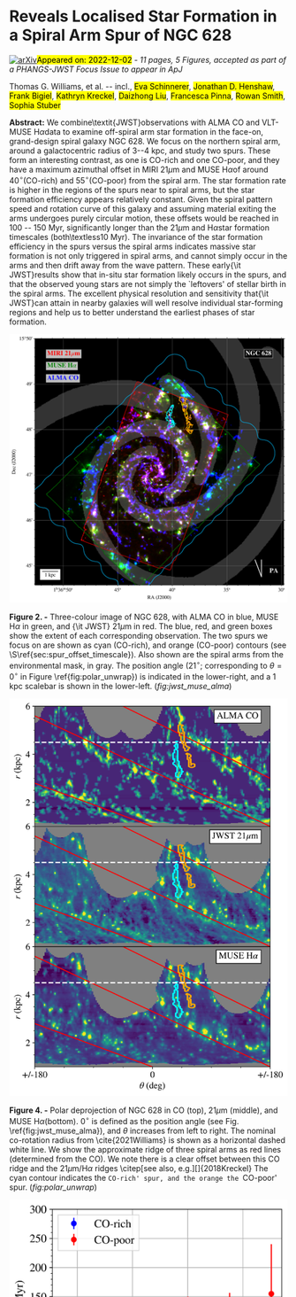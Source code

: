 <div class="macros" style="visibility:hidden;">
$\newcommand{\ensuremath}{}$
$\newcommand{\xspace}{}$
$\newcommand{\object}[1]{\texttt{#1}}$
$\newcommand{\farcs}{{.}''}$
$\newcommand{\farcm}{{.}'}$
$\newcommand{\arcsec}{''}$
$\newcommand{\arcmin}{'}$
$\newcommand{\ion}[2]{#1#2}$
$\newcommand{\textsc}[1]{\textrm{#1}}$
$\newcommand{\hl}[1]{\textrm{#1}}$
$\newcommand{\vdag}{(v)^\dagger}$
$\newcommand$
$\newcommand$
$\newcommand{\mpia}{Max-Planck-Institut f\"{u}r Astronomie, K\"{o}nigstuhl 17, D-69117, Heidelberg, Germany}$
$\newcommand{\oxford}{Sub-department of Astrophysics, Department of Physics, University of Oxford, Keble Road, Oxford OX1 3RH, UK}$
$\newcommand{\mcmaster}{Department of Physics and Astronomy, McMaster University, Hamilton, ON L8S 4M1, Canada}$
$\newcommand{\cita}{Canadian Institute for Theoretical Astrophysics (CITA), University of Toronto, 60 St George Street, Toronto, ON M5S 3H8, Canada}$
$\newcommand{\ghent}{Sterrenkundig Observatorium, Universiteit Gent, Krijgslaan 281 S9, B-9000 Gent, Belgium}$
$\newcommand{\oan}{Observatorio Astronómico Nacional (IGN), C/Alfonso XII, 3, E-28014 Madrid, Spain}$
$\newcommand{\ari}{Astronomisches Rechen-Institut, Zentrum f\"{u}r Astronomie der Universit\"{a}t Heidelberg, M\"{o}nchhofstra\ss e 12-14, D-69120 Heidelberg, Germany}$
$\newcommand{\anu}{Research School of Astronomy and Astrophysics, Australian National University, Canberra, ACT 2611, Australia}$
$\newcommand{\ita}{Universit\"{a}t Heidelberg, Zentrum f\"{u}r Astronomie, Institut f\"{u}r theoretische Astrophysik, Albert-Ueberle-Str. 2, 69120 Heidelberg, Germany}$
$\newcommand{\mpe}{Max-Planck-Institut f\"{u}r extraterrestrische Physik, Giessenbachstra{\ss}e 1, D-85748 Garching, Germany}$
$\newcommand{\cool}{Cosmic Origins Of Life (COOL) Research DAO, coolresearch.io}$
$\newcommand{\manch}{Jodrell Bank Centre for Astrophysics, Department of Physics and Astronomy, University of Manchester, Oxford Road, Manchester M13 9PL, UK}$
$\newcommand{\eso}{European Southern Observatory, Karl-Schwarzschild-Stra{\ss}e 2, 85748 Garching, Germany}$
$\newcommand{\cral}{Univ Lyon, Univ Lyon1, ENS de Lyon, CNRS, Centre de Recherche Astrophysique de Lyon UMR5574, F-69230 Saint-Genis-Laval France}$
$\newcommand{\cfa}{Center for Astrophysics, Harvard \& Smithsonian, 60 Garden St, Cambridge, MA, United States}$
$\newcommand{\CCAPP}{Center for Cosmology and Astroparticle Physics, 191 West Woodruff Avenue, Columbus, OH 43210, USA}$
$\newcommand{\OSU}{Department of Astronomy, The Ohio State University, 140 West 18th Avenue, Columbus, Ohio 43210, USA}$
$\newcommand{\iwr}{Universit\"{a}t Heidelberg, Interdisziplin\"{a}res Zentrum f\"{u}r Wissenschaftliches Rechnen, Im Neuenheimer Feld 205, D-69120 Heidelberg, Germany}$
$\newcommand{\UBonn}{Argelander-Institut f\"{u}r Astronomie, Universit\"{a}t Bonn, Auf dem H\"{u}gel 71, 53121, Bonn, Germany}$
$\newcommand{\stsci}{Space Telescope Science Institute, 3700 San Martin Drive, Baltimore, MD, USA}$</div>

<div class="macros" style="visibility:hidden;">
$\newcommand{$\ensuremath$}{}$
$\newcommand{$\xspace$}{}$
$\newcommand{$\object$}[1]{\texttt{#1}}$
$\newcommand{$\farcs$}{{.}''}$
$\newcommand{$\farcm$}{{.}'}$
$\newcommand{$\arcsec$}{''}$
$\newcommand{$\arcmin$}{'}$
$\newcommand{$\ion$}[2]{#1#2}$
$\newcommand{$\textsc$}[1]{\textrm{#1}}$
$\newcommand{$\hl$}[1]{\textrm{#1}}$
$\newcommand{$\vdag$}{(v)^\dagger}$
$\newcommand$
$\newcommand$
$\newcommand{$\mpia$}{Max-Planck-Institut f\"{u}r Astronomie, K\"{o}nigstuhl 17, D-69117, Heidelberg, Germany}$
$\newcommand{$\oxford$}{Sub-department of Astrophysics, Department of Physics, University of Oxford, Keble Road, Oxford OX1 3RH, UK}$
$\newcommand{$\mcmaster$}{Department of Physics and Astronomy, McMaster University, Hamilton, ON L8S 4M1, Canada}$
$\newcommand{$\cita$}{Canadian Institute for Theoretical Astrophysics (CITA), University of Toronto, 60 St George Street, Toronto, ON M5S 3H8, Canada}$
$\newcommand{$\ghent$}{Sterrenkundig Observatorium, Universiteit Gent, Krijgslaan 281 S9, B-9000 Gent, Belgium}$
$\newcommand{$\oan$}{Observatorio Astronómico Nacional (IGN), C/Alfonso XII, 3, E-28014 Madrid, Spain}$
$\newcommand{$\ari$}{Astronomisches Rechen-Institut, Zentrum f\"{u}r Astronomie der Universit\"{a}t Heidelberg, M\"{o}nchhofstra\ss e 12-14, D-69120 Heidelberg, Germany}$
$\newcommand{$\anu$}{Research School of Astronomy and Astrophysics, Australian National University, Canberra, ACT 2611, Australia}$
$\newcommand{$\ita$}{Universit\"{a}t Heidelberg, Zentrum f\"{u}r Astronomie, Institut f\"{u}r theoretische Astrophysik, Albert-Ueberle-Str. 2, 69120 Heidelberg, Germany}$
$\newcommand{$\mpe$}{Max-Planck-Institut f\"{u}r extraterrestrische Physik, Giessenbachstra{\ss}e 1, D-85748 Garching, Germany}$
$\newcommand{$\cool$}{Cosmic Origins Of Life (COOL) Research DAO, coolresearch.io}$
$\newcommand{$\manch$}{Jodrell Bank Centre for Astrophysics, Department of Physics and Astronomy, University of Manchester, Oxford Road, Manchester M13 9PL, UK}$
$\newcommand{$\eso$}{European Southern Observatory, Karl-Schwarzschild-Stra{\ss}e 2, 85748 Garching, Germany}$
$\newcommand{$\cral$}{Univ Lyon, Univ Lyon1, ENS de Lyon, CNRS, Centre de Recherche Astrophysique de Lyon UMR5574, F-69230 Saint-Genis-Laval France}$
$\newcommand{$\cfa$}{Center for Astrophysics, Harvard \& Smithsonian, 60 Garden St, Cambridge, MA, United States}$
$\newcommand{$\CCAPP$}{Center for Cosmology and Astroparticle Physics, 191 West Woodruff Avenue, Columbus, OH 43210, USA}$
$\newcommand{$\OSU$}{Department of Astronomy, The Ohio State University, 140 West 18th Avenue, Columbus, Ohio 43210, USA}$
$\newcommand{$\iwr$}{Universit\"{a}t Heidelberg, Interdisziplin\"{a}res Zentrum f\"{u}r Wissenschaftliches Rechnen, Im Neuenheimer Feld 205, D-69120 Heidelberg, Germany}$
$\newcommand{$\UBonn$}{Argelander-Institut f\"{u}r Astronomie, Universit\"{a}t Bonn, Auf dem H\"{u}gel 71, 53121, Bonn, Germany}$
$\newcommand{$\stsci$}{Space Telescope Science Institute, 3700 San Martin Drive, Baltimore, MD, USA}$</div>



<div id="title">

#  Reveals Localised Star Formation in a Spiral Arm Spur of NGC 628

</div>
<div id="comments">

[![arXiv](https://img.shields.io/badge/arXiv-2212.00032-b31b1b.svg)](https://arxiv.org/abs/2212.00032)<mark>Appeared on: 2022-12-02</mark> - _11 pages, 5 Figures, accepted as part of a PHANGS-JWST Focus Issue to appear in ApJ_

</div>
<div id="authors">

Thomas G. Williams, et al. -- incl., <mark>Eva Schinnerer</mark>, <mark>Jonathan D. Henshaw</mark>, <mark>Frank Bigiel</mark>, <mark>Kathryn Kreckel</mark>, <mark>Daizhong Liu</mark>, <mark>Francesca Pinna</mark>, <mark>Rowan Smith</mark>, <mark>Sophia Stuber</mark>

</div>
<div id="abstract">

**Abstract:** We combine\textit{JWST}observations with ALMA CO and VLT-MUSE H$\alpha$data to examine off-spiral arm star formation in the face-on, grand-design spiral galaxy NGC 628. We focus on the northern spiral arm, around a galactocentric radius of 3--4 kpc, and study two spurs. These form an interesting contrast, as one is CO-rich and one CO-poor, and they have a maximum azimuthal offset in MIRI 21$\mu$m and MUSE H$\alpha$of around 40$^\circ$(CO-rich) and 55$^\circ$(CO-poor) from the spiral arm. The star formation rate is higher in the regions of the spurs near to spiral arms, but the star formation efficiency appears relatively constant. Given the spiral pattern speed and rotation curve of this galaxy and assuming material exiting the arms undergoes purely circular motion, these offsets would be reached in 100 -- 150 Myr, significantly longer than the 21$\mu$m and H$\alpha$star formation timescales (both\textless10 Myr). The invariance of the star formation efficiency in the spurs versus the spiral arms indicates massive star formation is not only triggered in spiral arms, and cannot simply occur in the arms and then drift away from the wave pattern. These early{\it JWST}results show that in-situ star formation likely occurs in the spurs, and that the observed young stars are not simply the `leftovers' of stellar birth in the spiral arms. The excellent physical resolution and sensitivity that{\it JWST}can attain in nearby galaxies will well resolve individual star-forming regions and help us to better understand the earliest phases of star formation.

</div>

<div id="div_fig1">

<img src="tmp_2212.00032/./jwst_muse_alma.png" alt="Fig2" width="100%"/>

**Figure 2. -** Three-colour image of NGC 628, with ALMA CO in blue, MUSE H$\alpha$ in green, and {\it JWST} 21$\mu$m in red. The blue, red, and green boxes show the extent of each corresponding observation. The two spurs we focus on are shown as cyan (CO-rich), and orange (CO-poor) contours (see \S\ref{sec:spur_offset_timescale}). Also shown are the spiral arms from the environmental mask, in gray. The position angle (21$^\circ$; corresponding to $\theta = 0^\circ$ in Figure \ref{fig:polar_unwrap}) is indicated in the lower-right, and a 1 kpc scalebar is shown in the lower-left. (*fig:jwst_muse_alma*)

</div>
<div id="div_fig2">

<img src="tmp_2212.00032/./polar_unwrap.png" alt="Fig4" width="100%"/>

**Figure 4. -** Polar deprojection of NGC 628 in CO (top), 21$\mu$m (middle), and MUSE H$\alpha$(bottom). $0^\circ$ is defined as the position angle (see Fig. \ref{fig:jwst_muse_alma}), and $\theta$ increases from left to right. The nominal co-rotation radius from \cite{2021Williams} is shown as a horizontal dashed white line. We show the approximate ridge of three spiral arms as red lines (determined from the CO). We note there is a clear offset between this CO ridge and the 21$\mu$m/H$\alpha$ ridges \citep[see also, e.g.][]{2018Kreckel} The cyan contour indicates the `CO-rich' spur, and the orange the `CO-poor' spur. (*fig:polar_unwrap*)

</div>
<div id="div_fig3">

<img src="tmp_2212.00032/./timescales.png" alt="Fig1" width="100%"/>

**Figure 1. -** Offset timescale (see Eq. \ref{eq:timescale}) as a function of galactocentric radius for the CO-rich (blue) and CO-poor (red) spurs, calculated between a galactocentric radius of 3 and 4 kpc. (*fig:timescales*)

</div>